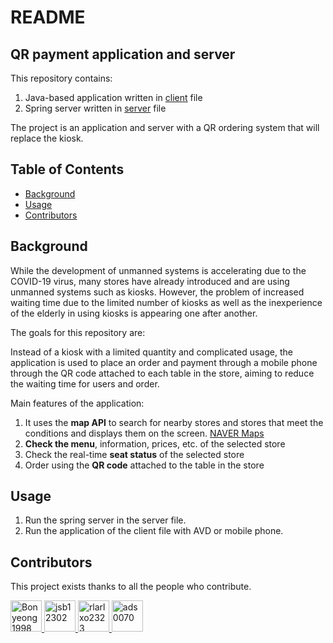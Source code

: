 # README
## QR payment application and server

This repository contains:

1. Java-based application written in [client](https://github.com/jsb12302/android/tree/master/client) file
2. Spring server written in [server](https://github.com/jsb12302/android/tree/master/server) file

The project is an application and server with a QR ordering system that will replace the kiosk.


## Table of Contents

- [Background](#background)
- [Usage](#usage)
- [Contributors](#contributors)

## Background

While the development of unmanned systems is accelerating due to the COVID-19 virus, many stores have already introduced and are using unmanned systems such as kiosks. However, the problem of increased waiting time due to the limited number of kiosks as well as the inexperience of the elderly in using kiosks is appearing one after another.

The goals for this repository are:

Instead of a kiosk with a limited quantity and complicated usage, the application is used to place an order and payment through a mobile phone through the QR code attached to each table in the store, aiming to reduce the waiting time for users and order.

Main features of the application:

1. It uses the **map API** to search for nearby stores and stores that meet the conditions and displays them on the screen. [NAVER Maps](https://www.ncloud.com/product/applicationService/maps)
2. **Check the menu**, information, prices, etc. of the selected store
3. Check the real-time **seat status** of the selected store
4. Order using the **QR code** attached to the table in the store

## Usage

1. Run the spring server in the server file.
2. Run the application of the client file with AVD or mobile phone.

## Contributors

This project exists thanks to all the people who contribute.

<a href="https://github.com/jsb12302/android/graphs/contributors">
<img src="https://avatars.githubusercontent.com/u/73810809?v=4" height="50" alt="Bonyeong1998"/>
<img src="https://avatars.githubusercontent.com/u/73890228?v=4" height="50" alt="jsb12302"/>
<img src="https://avatars.githubusercontent.com/u/81959996?v=4" height="50" alt="rlarlxo2323"/>
<img src="https://avatars.githubusercontent.com/u/73926856?v=4" height="50" alt="ads0070"/></a>
